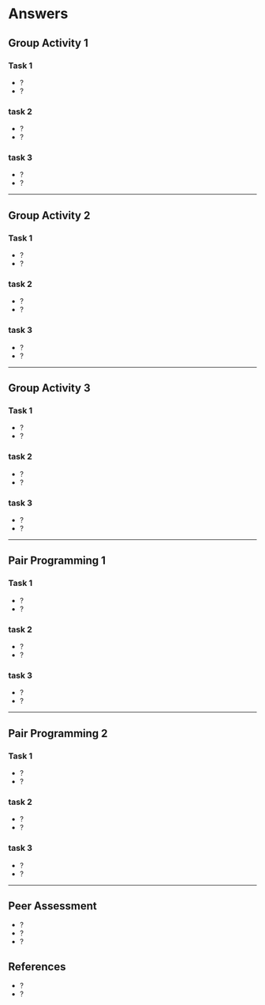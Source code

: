 # Answers

## Group Activity 1

### Task 1

- ?
- ?

### task 2

- ?
- ?

### task 3

- ?
- ?

---

## Group Activity 2

### Task 1

- ?
- ?

### task 2

- ?
- ?

### task 3

- ?
- ?

---

## Group Activity 3

### Task 1

- ?
- ?

### task 2

- ?
- ?

### task 3

- ?
- ?

---

## Pair Programming 1

### Task 1

- ?
- ?

### task 2

- ?
- ?

### task 3

- ?
- ?

---

## Pair Programming 2

### Task 1

- ?
- ?

### task 2

- ?
- ?

### task 3

- ?
- ?

---

## Peer Assessment

- ?
- ?
- ?

## References

- ?
- ?
